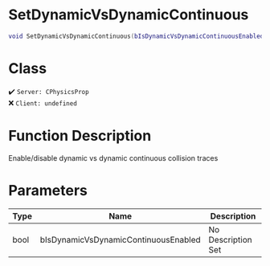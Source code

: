 # SetDynamicVsDynamicContinuous
```lua
void SetDynamicVsDynamicContinuous(bIsDynamicVsDynamicContinuousEnabled)
```
# Class
✔️ `Server: CPhysicsProp`  
❌ `Client: undefined`  

# Function Description
Enable/disable dynamic vs dynamic continuous collision traces
# Parameters
Type|Name|Description
--|--|--
bool|bIsDynamicVsDynamicContinuousEnabled|No Description Set
